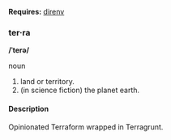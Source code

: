 **Requires:** [direnv](https://direnv.net/)

### ter·ra

**/ˈterə/**

noun

 1. land or territory.
 2. (in science fiction) the planet earth.

#### Description
Opinionated Terraform wrapped in Terragrunt. 
